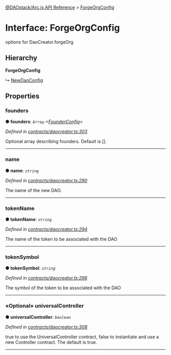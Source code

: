 [@DAOstack/Arc.js API Reference](../README.md) > [ForgeOrgConfig](../interfaces/forgeorgconfig.md)



# Interface: ForgeOrgConfig


options for DaoCreator.forgeOrg

## Hierarchy

**ForgeOrgConfig**

↳  [NewDaoConfig](newdaoconfig.md)









## Properties
<a id="founders"></a>

###  founders

**●  founders**:  *`Array`.<[FounderConfig](founderconfig.md)>* 

*Defined in [contracts/daocreator.ts:303](https://github.com/daostack/arc.js/blob/6909d59/lib/contracts/daocreator.ts#L303)*



Optional array describing founders. Default is [].




___

<a id="name"></a>

###  name

**●  name**:  *`string`* 

*Defined in [contracts/daocreator.ts:290](https://github.com/daostack/arc.js/blob/6909d59/lib/contracts/daocreator.ts#L290)*



The name of the new DAO.




___

<a id="tokenname"></a>

###  tokenName

**●  tokenName**:  *`string`* 

*Defined in [contracts/daocreator.ts:294](https://github.com/daostack/arc.js/blob/6909d59/lib/contracts/daocreator.ts#L294)*



The name of the token to be associated with the DAO




___

<a id="tokensymbol"></a>

###  tokenSymbol

**●  tokenSymbol**:  *`string`* 

*Defined in [contracts/daocreator.ts:298](https://github.com/daostack/arc.js/blob/6909d59/lib/contracts/daocreator.ts#L298)*



The symbol of the token to be associated with the DAO




___

<a id="universalcontroller"></a>

### «Optional» universalController

**●  universalController**:  *`boolean`* 

*Defined in [contracts/daocreator.ts:308](https://github.com/daostack/arc.js/blob/6909d59/lib/contracts/daocreator.ts#L308)*



true to use the UniversalController contract, false to instantiate and use a new Controller contract. The default is true.




___


